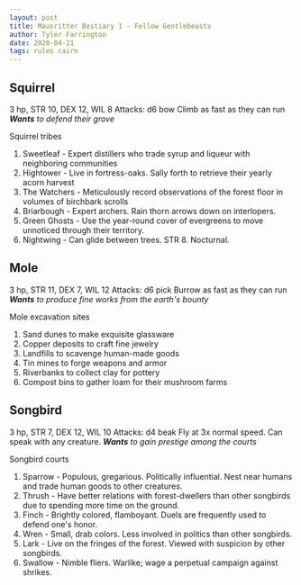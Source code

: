 ```yaml
---
layout: post
title: Mausritter Bestiary 1 - Fellow Gentlebeasts
author: Tyler Farrington
date: 2020-04-21
tags: rules cairn
---
```


## Squirrel

3 hp, STR 10, DEX 12, WIL 8
Attacks: d6 bow
Climb as fast as they can run
***Wants*** *to defend their grove*

Squirrel tribes

1. Sweetleaf - Expert distillers who trade syrup and liqueur with neighboring communities
2. Hightower - Live in fortress-oaks. Sally forth to retrieve their yearly acorn harvest
3. The Watchers - Meticulously record observations of the forest floor in volumes of birchbark scrolls
4. Briarbough - Expert archers. Rain thorn arrows down on interlopers.
5. Green Ghosts - Use the year-round cover of evergreens to move unnoticed through their territory.
6. Nightwing - Can glide between trees. STR 8. Nocturnal.

## Mole

3 hp, STR 11, DEX 7, WIL 12
Attacks: d6 pick
Burrow as fast as they can run
***Wants*** *to produce fine works from the earth's bounty*

Mole excavation sites

1. Sand dunes to make exquisite glassware
2. Copper deposits to craft fine jewelry
3. Landfills to scavenge human-made goods
4. Tin mines to forge weapons and armor
5. Riverbanks to collect clay for pottery
6. Compost bins to gather loam for their mushroom farms

## Songbird

3 hp, STR 7, DEX 12, WIL 10
Attacks: d4 beak
Fly at 3x normal speed. Can speak with any creature.
***Wants*** *to gain prestige among the courts*

Songbird courts

1. Sparrow - Populous, gregarious. Politically influential. Nest near humans and trade human goods to other creatures.
2. Thrush - Have better relations with forest-dwellers than other songbirds due to spending more time on the ground.
3. Finch - Brightly colored, flamboyant. Duels are frequently used to defend one's honor.
4. Wren - Small, drab colors. Less involved in politics than other songbirds.
5. Lark - Live on the fringes of the forest. Viewed with suspicion by other songbirds.
6. Swallow - Nimble fliers. Warlike; wage a perpetual campaign against shrikes.

